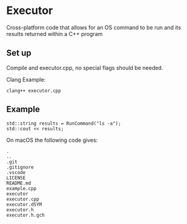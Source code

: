 # Executor

Cross-platform code that allows for an OS command to be run and its results returned within a C++ program

## Set up

Compile and executor.cpp, no special flags should be needed.

Clang Example:
```
clang++ executor.cpp
```

## Example

```
std::string results = RunCommand("ls -a");
std::cout << results;
```
On macOS the following code gives:
```
.
..
.git
.gitignore
.vscode
LICENSE
README.md
example.cpp
executor
executor.cpp
executor.dSYM
executor.h
executor.h.gch
```
